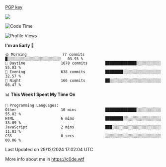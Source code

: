 [PGP key](https://c0de.wtf/urwq.asc)

<a href="https://wakatime.com"><img src="https://wakatime.com/share/@c0dezin/b7f18a7c-ab3a-40b8-8bc7-b1b7bf71f1d6.svg" /></a>

<!--START_SECTION:waka-->
![Code Time](http://img.shields.io/badge/Code%20Time-161%20hrs%2029%20mins-blue)

![Profile Views](http://img.shields.io/badge/Profile%20Views-0-blue)

**I'm an Early 🐤** 

```text
🌞 Morning                77 commits          █░░░░░░░░░░░░░░░░░░░░░░░░   03.93 % 
🌆 Daytime                1078 commits        ██████████████░░░░░░░░░░░   55.03 % 
🌃 Evening                638 commits         ████████░░░░░░░░░░░░░░░░░   32.57 % 
🌙 Night                  166 commits         ██░░░░░░░░░░░░░░░░░░░░░░░   08.47 % 
```


📊 **This Week I Spent My Time On** 

```text
💬 Programming Languages: 
Other                    10 mins             ██████████████░░░░░░░░░░░   55.82 % 
HTML                     6 mins              ████████░░░░░░░░░░░░░░░░░   33.09 % 
JavaScript               2 mins              ███░░░░░░░░░░░░░░░░░░░░░░   11.03 % 
CSS                      0 secs              ░░░░░░░░░░░░░░░░░░░░░░░░░   00.06 % 
```


 Last Updated on 29/12/2024 17:02:04 UTC
<!--END_SECTION:waka-->

More info about me in https://c0de.wtf
